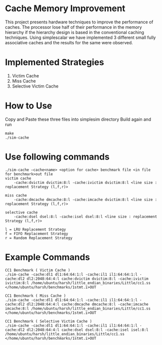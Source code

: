 # Cache Memory Improvement
This project presents hardware techniques to improve the performance of caches. The processor lose half of their performance in the memory hierarchy if the hierarchy design is based in the conventional caching techniques. Using simplescalar we have implemented 3 different small fully associative caches and the results for the same were observed.

Implemented Strategies
======================
1. Victim Cache
2. Miss Cache
3. Selective Victim Cache

How to Use
==========

Copy and Paste these three files into simplesim directory
Build again and run
```
make
./sim-cache
```

Use following commands
======================
```
./sim-cache –cache<name> <option for cache> benchmark file <in file for benchmark>out file
victim cache
    -cache:dvictim dvictim:8:l -cache:ivictim dvictim:8:l <line size : replacement Strategy (l,f,r)>

miss cache
    -cache:dmcache dmcache:8:l -cache:imcache dvictim:8:l <line size : replacement Strategy (l,f,r)>

selective cache 
    -cache:dsel dsel:8:l -cache:isel dsel:8:l <line size : replacement Strategy (l,f,r)>
    
l = LRU Replacement Strategy
f = FIFO Replacement Strategy
r = Random Replacement Strategy
```

Example Commands
================
```
CC1 Benchmark ( Victim Cache )
./sim-cache -cache:dl1 dl1:64:64:1:l -cache:il1 il1:64:64:1:l -cache:dl2 dl2:2048:64:4:l cache:dvictim dvictim:8:l -cache:ivictim ivictim:8:l /home/ubuntu/harsh/little_endian_binaries/Little/cc1.ss </home/ubuntu/harsh/benchmarks/1stmt.i>OUT

CC1 Benchmark ( Miss Cache )
./sim-cache -cache:dl1 dl1:64:64:1:l -cache:il1 il1:64:64:1:l -cache:dl2 dl2:2048:64:4:l cache:dmcache dmcache:8:l -cache:imcache imcache:8:l /home/ubuntu/harsh/little_endian_binaries/Little/cc1.ss </home/ubuntu/harsh/benchmarks/1stmt.i>OUT

CC1 Benchmark ( Selective Victim Cache )
./sim-cache -cache:dl1 dl1:64:64:1:l -cache:il1 il1:64:64:1:l -cache:dl2 dl2:2048:64:4:l cache:dsel dsel:8:l -cache:isel isel:8:l /home/ubuntu/harsh/little_endian_binaries/Little/cc1.ss </home/ubuntu/harsh/benchmarks/1stmt.i>OUT

